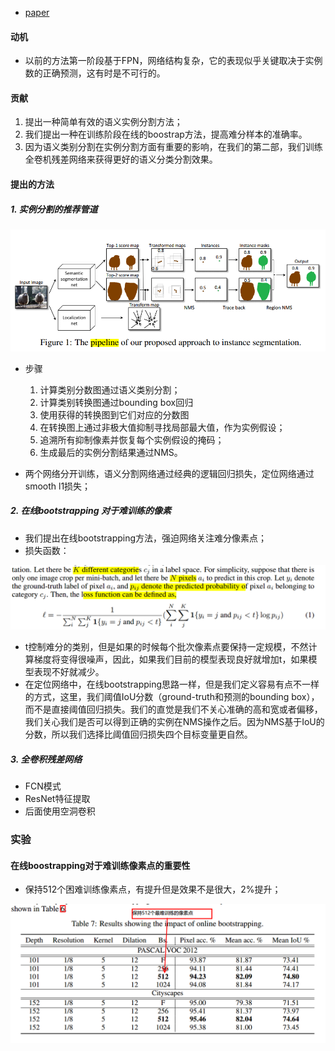 * [paper](paper/2016-Bridging%20Category-level%20and%20Instance-level%20Semantic%20Image%20Segmentation.pdf)

#### 动机

* 以前的方法第一阶段基于FPN，网络结构复杂，它的表现似乎关键取决于实例数的正确预测，这有时是不可行的。

#### 贡献

1. 提出一种简单有效的语义实例分割方法；
2. 我们提出一种在训练阶段在线的boostrap方法，提高难分样本的准确率。
3. 因为语义类别分割在实例分割方面有重要的影响，在我们的第二部，我们训练全卷机残差网络来获得更好的语义分类分割效果。

#### 提出的方法

##### 1. 实例分割的推荐管道

![1541227223842](readme/bridiging_category-level_实例分割管道.png)

* 步骤
  1. 计算类别分数图通过语义类别分割；
  2. 计算类别转换图通过bounding box回归
  3. 使用获得的转换图到它们对应的分数图
  4. 在转换图上通过非极大值抑制寻找局部最大值，作为实例假设；
  5. 追溯所有抑制像素并恢复每个实例假设的掩码；
  6. 生成最后的实例分割结果通过NMS。

* 两个网络分开训练，语义分割网络通过经典的逻辑回归损失，定位网络通过smooth l1损失；

##### 2. 在线bootstrapping 对于难训练的像素

* 我们提出在线bootstrapping方法，强迫网络关注难分像素点；
* 损失函数：

![1541231410914](readme/bridiging_category-level_online_bootstrapping.png)

* t控制难分的类别，但是如果的时候每个批次像素点要保持一定规模，不然计算梯度将变得很噪声，因此，如果我们目前的模型表现良好就增加t，如果模型表现不好就减少。
* 在定位网络中，在线bootstrapping思路一样，但是我们定义容易有点不一样的方式，这里，我们阈值IoU分数（ground-truth和预测的bounding box），而不是直接阈值回归损失。我们的直觉是我们不关心准确的高和宽或者偏移，我们关心我们是否可以得到正确的实例在NMS操作之后。因为NMS基于IoU的分数，所以我们选择比阈值回归损失四个目标变量更自然。

##### 3. 全卷积残差网络

* FCN模式
* ResNet特征提取
* 后面使用空洞卷积

### 实验

#### 在线boostrapping对于难训练像素点的重要性

* 保持512个困难训练像素点，有提升但是效果不是很大，2%提升；

![1541234168337](readme/bridiging_category-level_online_bootstrapping_实验.png)





